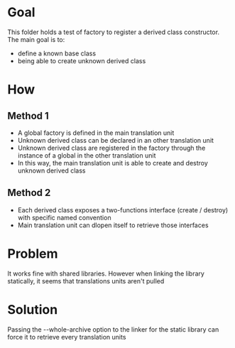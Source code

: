 
# Goal
This folder holds a test of factory to register a derived class constructor. The main goal is to:
- define a known base class
- being able to create unknown derived class

# How
## Method 1
- A global factory is defined in the main translation unit
- Unknown derived class can be declared in an other translation unit
- Unknown derived class are registered in the factory through the instance of a global in the other translation unit
- In this way, the main translation unit is able to create and destroy unknown derived class
## Method 2
- Each derived class exposes a two-functions interface (create / destroy) with specific named convention
- Main translation unit can dlopen itself to retrieve those interfaces

# Problem
It works fine with shared libraries. However when linking the library statically, it seems that translations units aren't pulled

# Solution
Passing the --whole-archive option to the linker for the static library can force it to retrieve every translation units
